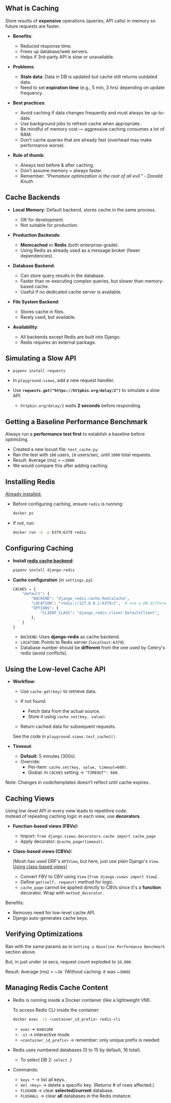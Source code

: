## What is Caching

Store results of **expensive** operations (queries, API calls) in memory so future requests are faster.

- **Benefits**:

  - Reduced response time.
  - Frees up database/web servers.
  - Helps if 3rd-party API is slow or unavailable.

- **Problems**:

  - **Stale data**: Data in DB is updated but cache still returns outdated data.
  - Need to set **expiration time** (e.g., 5 min, 3 hrs) depending on update frequency.

- **Best practices**:

  - Avoid caching if data changes frequently and must always be up-to-date.
  - Use background jobs to refresh cache when appropriate.
  - Be mindful of memory cost — aggressive caching consumes a lot of RAM.
  - Don’t cache queries that are already fast (overhead may make performance worse).

- **Rule of thumb**:

  - Always test before & after caching.
  - Don’t assume memory = always faster.
  - Remember: _"Premature optimization is the root of all evil." - Donald Knuth_

## Cache Backends

- **Local Memory**: Default backend, stores cache in the same process.

  - OK for development.
  - Not suitable for production.

- **Production Backends**:

  - **Memcached** or **Redis** (both enterprise-grade).
  - Using Redis as already used as a message broker (fewer dependencies).

- **Database Backend**:

  - Can store query results in the database.
  - Faster than re-executing complex queries, but slower than memory-based cache.
  - Useful if no dedicated cache server is available.

- **File System Backend**:

  - Stores cache in files.
  - Rarely used, but available.

- **Availability**:

  - All backends except Redis are built into Django.
  - Redis requires an external package.

## Simulating a Slow API

- `pipenv install requests`

- In `playground.views`, add a new request handler.

- Use **`requests.get("https://httpbin.org/delay/2")`** to simulate a slow API.

  - `httpbin.org/delay/2` waits **2 seconds** before responding.

## Getting a Baseline Performance Benchmark

Always run a **performance test first** to establish a baseline before optimizing.

- Created a new locust file: `test_cache.py`.
- Ran the test with `100` users, `10` users/sec, until `1000` total requests.
- Result: Average (ms) = ~`3000`.
- We would compare this after adding caching.

## Installing Redis

[Already installed.](/Notes/Part%203/3.%20Running%20Background%20Tasks.md#installing-redis)

- Before configuring caching, ensure `redis` is running:

  ```sh
  docker ps
  ```

- If not, run:

  ```sh
  docker run -d -p 6379:6379 redis
  ```

## Configuring Caching

- **Install [redis cache backend](https://github.com/jazzband/django-redis)**:

  ```sh
  pipenv install django-redis
  ```

- **Cache configuration** (in `settings.py`):

  ```py
  CACHES = {
      "default": {
          "BACKEND": "django_redis.cache.RedisCache",
          "LOCATION": "redis://127.0.0.1:6379/2",  # use a DB different from Celery's redis
          "OPTIONS": {
              "CLIENT_CLASS": "django_redis.client.DefaultClient",
          },
      }
  }
  ```

  - `BACKEND`: Uses **django-redis** as cache backend.
  - `LOCATION`: Points to Redis server (`localhost:6379`).
  - Database number should be **different** from the one used by Celery's redis (avoid conflicts).

## Using the Low-level Cache API

- **Workflow**:

  - Use `cache.get(key)` to retrieve data.

  - If not found:

    - Fetch data from the actual source.
    - Store it using `cache.set(key, value)`.

  - Return cached data for subsequent requests.

  See the code in `playground.views.test_cache1()`.

- **Timeout**:

  - **Default**: 5 minutes (300s).
  - Override:
    - Per-item: `cache.set(key, value, timeout=600)`.
    - Global: In `CACHES` setting → `"TIMEOUT": 600`.

Note: Changes in code/templates doesn’t reflect until cache expires.

## Caching Views

Using low-level API in every view leads to repetitive code.  
Instead of repeating caching logic in each view, use **decorators**.

- **Function-based views (FBVs):**

  - Import: `from django.views.decorators.cache import cache_page`
  - Apply decorator: `@cache_page(timeout)`.

- **Class-based views (CBVs):**

  [Mosh has used DRF's `APIView`, but here, just use plain Django's `View`.  
   [Using class-based views](https://docs.djangoproject.com/en/5.2/topics/class-based-views/intro/#using-class-based-views)]

  - Convert FBV to CBV using `View` (`from django.views import View`).
  - Define `get(self, request)` method for logic.
  - `cache_page` cannot be applied directly to CBVs since it's a **function** decorator. Wrap with `method_decorator`.

Benefits:

- Removes need for low-level cache API.
- Django auto-generates cache keys.

## Verifying Optimizations

Ran with the same params as in `Getting a Baseline Performance Benchmark` section above.

But, in just under `10` secs, request count exploded to `10,000`.

Result: Average (ms) = ~`30`. (Without caching: it was ~`3000`)

## Managing Redis Cache Content

- Redis is running inside a Docker container (like a lightweight VM).

  To access Redis CLI inside the container:

  ```sh
  docker exec -it <container_id_prefix> redis-cli
  ```

  - `exec` → execute
  - `-it` → interactive mode.
  - `<container_id_prefix>` → remember: only unique prefix is needed

- Redis uses numbered databases (0 to 15 by default, 16 total).

  - To select DB 2: `select 2`

- Commands:

  - `keys *` → list all keys.
  - `del <key>` → delete a specific key. (Returns # of rows affected.)
  - `FLUSHDB` → clear **selected/current** database.
  - `FLUSHALL` → clear **all** databases in the Redis instance.
